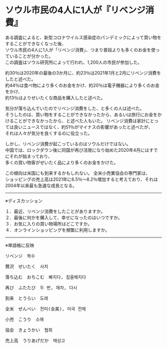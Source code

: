 ソウル市民の4人に1人が『リベンジ消費』
=============

ある調査によると、新型コロナウイルス感染症のパンデミックによって買い物をすることができなくなった後、   
ソウル市民の4人に1人が「リベンジ消費」、つまり普段よりも多くのお金を使っていることが分かった。   
この調査はソウル研究所によって行われ、1,200人の市民が参加した。

約30％は2020年の最後の3か月に、約23％は2021年1月と2月にリベンジ消費をしたと述べた。   
約44％は食べ物により多くのお金をかけ、約20％は電子機器により多くのお金をかけ、   
約13％はよりぜいたくな商品を購入したと述べた。

気分が落ち込んでいたのでリベンジ消費をした、と多くの人は述べた。    
そうしたのは、買い物をすることができなかったから、あるいは旅行にお金をかけることができなかったから、と述べた人もいた。
リベンジ消費は家計にとっては良いニュースではなく、約51％がマイナスの影響があったと述べたが、   
それは人々が気分を良くするのに役立った。

しかし、リベンジ消費が起こっているのはソウルだけではない。   
中国では、ロックダウン後に同国が再び活発になり始めた2020年4月にはすでにそれが始まっており、   
多くの買い物客がぜいたく品により多くのお金をかけた。

この傾向は米国にも到来するかもしれない。 全米小売業協会の専門家は、   
ショッピングの売上高は2021年に6.5％～8.2％増加すると考えており、それは2004年以来最も急速な成長となる。

---------------------------------------

※ディスカッション

１．最近、リベンジ消費をしたことがありますか。   
２．最後に何かを購入して、幸せになったのはいつですか。   
３．お気に入りの買い物場所はどこですか。   
４．オンラインショッピングを頻繁に利用しますか。   

---------------------------------------

※単語帳に反映
<pre>
リベンジ　복수
</pre>
<pre>
贅沢　ぜいたく　사치
</pre>
<pre>
落ち込む　おちこむ　빠지다, 침울해지다
</pre>
<pre>
再び　ふたたび　두 번, 재차, 다시
</pre>
<pre>
到来　とうらい　도래
</pre>
<pre>
全米　ぜんべい　전미(全美), 미국 전체
</pre>
<pre>
小売　こうり　소매
</pre>
<pre>
協会　きょうかい　협회
</pre>
<pre>
売上高　うりあげだか　매상고
</pre>
